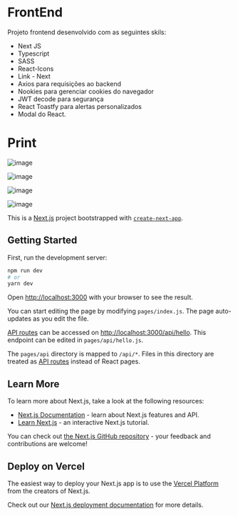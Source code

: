 # FrontEnd

Projeto frontend desenvolvido com as seguintes skils:
- Next JS
- Typescript
- SASS
- React-Icons
- Link - Next
- Axios para requisições ao backend
- Nookies para gerenciar cookies do navegador
- JWT decode para segurança
- React Toastfy para alertas personalizados
- Modal do React.

# Print

![image](https://user-images.githubusercontent.com/97065934/186701675-774b5c7b-5177-45c3-a4be-0309b48ea280.png)

![image](https://user-images.githubusercontent.com/97065934/186702340-59a611f2-e26f-4c81-87c0-e82bba6da86b.png)

![image](https://user-images.githubusercontent.com/97065934/186702468-6a05f08e-479d-44ea-b4d5-acaf561ca180.png)

![image](https://user-images.githubusercontent.com/97065934/186702558-30aeac97-f31c-4825-a50e-7a7602c71a15.png)



This is a [Next.js](https://nextjs.org/) project bootstrapped with [`create-next-app`](https://github.com/vercel/next.js/tree/canary/packages/create-next-app).

## Getting Started

First, run the development server:

```bash
npm run dev
# or
yarn dev
```

Open [http://localhost:3000](http://localhost:3000) with your browser to see the result.

You can start editing the page by modifying `pages/index.js`. The page auto-updates as you edit the file.

[API routes](https://nextjs.org/docs/api-routes/introduction) can be accessed on [http://localhost:3000/api/hello](http://localhost:3000/api/hello). This endpoint can be edited in `pages/api/hello.js`.

The `pages/api` directory is mapped to `/api/*`. Files in this directory are treated as [API routes](https://nextjs.org/docs/api-routes/introduction) instead of React pages.

## Learn More

To learn more about Next.js, take a look at the following resources:

- [Next.js Documentation](https://nextjs.org/docs) - learn about Next.js features and API.
- [Learn Next.js](https://nextjs.org/learn) - an interactive Next.js tutorial.

You can check out [the Next.js GitHub repository](https://github.com/vercel/next.js/) - your feedback and contributions are welcome!

## Deploy on Vercel

The easiest way to deploy your Next.js app is to use the [Vercel Platform](https://vercel.com/new?utm_medium=default-template&filter=next.js&utm_source=create-next-app&utm_campaign=create-next-app-readme) from the creators of Next.js.

Check out our [Next.js deployment documentation](https://nextjs.org/docs/deployment) for more details.
